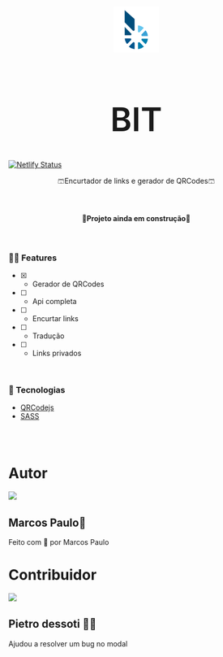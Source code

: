 <div align="center">
    <img src="./assets/logo.svg" width="90">
    <h1 style="font-size: 4rem; font-weight: 600;">BIT</h1>
</div>  

[![Netlify Status](https://api.netlify.com/api/v1/badges/05a489b2-0c2d-4ba5-8ff1-03a90cc31d58/deploy-status)](https://app.netlify.com/sites/bitlink/deploys)

<p align="center">
    🩳Encurtador de links e gerador de QRCodes🩳
</p>
<br/>

<h4 align="center">
    👷Projeto ainda em construção👷
</h4>
<br/>

### 👨‍💻 Features
- [x] - Gerador de QRCodes <br/>
- [ ] - Api completa <br/>
- [ ] - Encurtar links <br/>
- [ ] - Tradução <br/>
- [ ] - Links privados <br/>
<br/>

### 🧰 Tecnologias

- [QRCodejs](http://davidshimjs.github.io/qrcodejs/)
- [SASS](https://sass-lang.com/)
<br/>
<br/>

# Autor

<img src="https://github.com/mr-soulfox.png" width="110px">

## Marcos Paulo🦊
Feito com 🧡 por Marcos Paulo


# Contribuidor

<img src="https://github.com/pietrodessotti.png" width="110px">

## Pietro dessoti 👨‍⚕️
Ajudou a resolver um bug no modal
